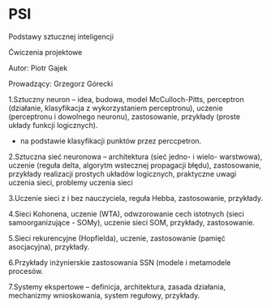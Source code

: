 # PSI
Podstawy sztucznej inteligencji

Ćwiczenia projektowe

Autor: Piotr Gajek

Prowadzący: Grzegorz Górecki

   1.Sztuczny neuron – idea, budowa, model McCulloch-Pitts, perceptron (działanie, klasyfikacja z wykorzystaniem perceptronu), uczenie (perceptronu i dowolnego neuronu), zastosowanie, przykłady (proste układy funkcji logicznych).
   - na podstawie klasyfikacji punktów przez perccpetron. 
   
   2.Sztuczna sieć neuronowa – architektura (sieć jedno- i wielo- warstwowa), uczenie (reguła delta, algorytm wstecznej propagacji błędu), zastosowanie, przykłady realizacji prostych układów logicznych, praktyczne uwagi uczenia sieci, problemy uczenia sieci

   3.Uczenie sieci z i bez nauczyciela, reguła Hebba, zastosowanie, przykłady.

   4.Sieci Kohonena, uczenie (WTA), odwzorowanie cech istotnych (sieci samoorganizujące - SOMy), uczenie sieci SOM, przykłady, zastosowanie.

   5.Sieci rekurencyjne (Hopfielda), uczenie, zastosowanie (pamięć asocjacyjna), przykłady.

   6.Przykłady inżynierskie zastosowania SSN (modele i metamodele procesów.

   7.Systemy ekspertowe – definicja, architektura, zasada działania, mechanizmy wnioskowania, system regułowy, przykłady.

